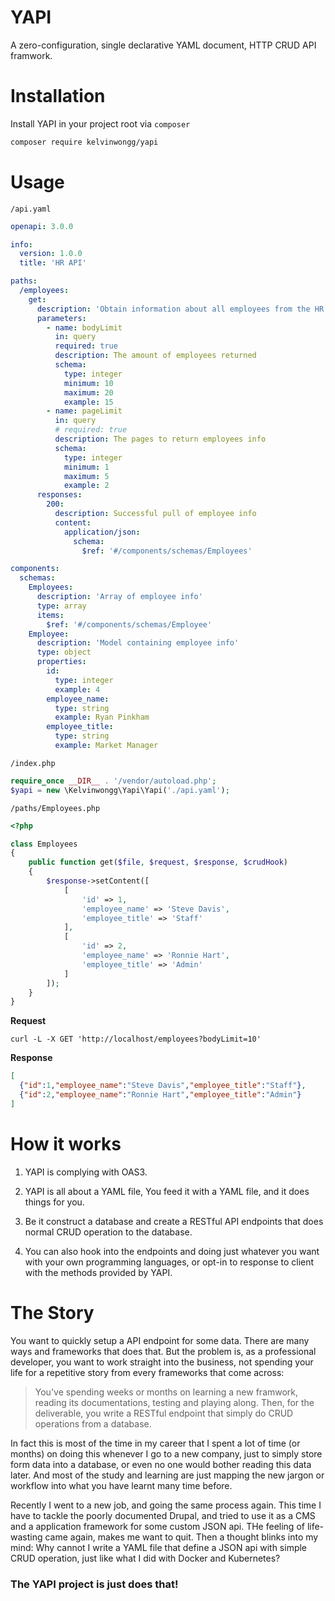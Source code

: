 # YAPI
A zero-configuration, single declarative YAML document, HTTP CRUD API framwork.

# Installation
Install YAPI in your project root via `composer`
```sh
composer require kelvinwongg/yapi
```

# Usage
`/api.yaml`
```yml
openapi: 3.0.0

info:
  version: 1.0.0
  title: 'HR API'

paths:
  /employees:
    get:
      description: 'Obtain information about all employees from the HR database'
      parameters: 
        - name: bodyLimit
          in: query
          required: true
          description: The amount of employees returned
          schema:
            type: integer
            minimum: 10
            maximum: 20
            example: 15
        - name: pageLimit
          in: query
          # required: true
          description: The pages to return employees info
          schema:
            type: integer
            minimum: 1
            maximum: 5
            example: 2
      responses:
        200:
          description: Successful pull of employee info
          content:
            application/json:
              schema:
                $ref: '#/components/schemas/Employees'

components:
  schemas:
    Employees:
      description: 'Array of employee info'
      type: array
      items:
        $ref: '#/components/schemas/Employee'
    Employee:
      description: 'Model containing employee info'
      type: object
      properties:
        id:
          type: integer
          example: 4
        employee_name:
          type: string
          example: Ryan Pinkham
        employee_title:
          type: string
          example: Market Manager
```

`/index.php`
```php
require_once __DIR__ . '/vendor/autoload.php';
$yapi = new \Kelvinwongg\Yapi\Yapi('./api.yaml');
```

`/paths/Employees.php`
```php
<?php

class Employees
{	
	public function get($file, $request, $response, $crudHook)
	{
		$response->setContent([
			[
				'id' => 1,
				'employee_name' => 'Steve Davis',
				'employee_title' => 'Staff'
			],
			[
				'id' => 2,
				'employee_name' => 'Ronnie Hart',
				'employee_title' => 'Admin'
			]
		]);
	}
}
```

**Request**
```console
curl -L -X GET 'http://localhost/employees?bodyLimit=10'
```

**Response**
```json
[
  {"id":1,"employee_name":"Steve Davis","employee_title":"Staff"},
  {"id":2,"employee_name":"Ronnie Hart","employee_title":"Admin"}
]
```

# How it works
1. YAPI is complying with OAS3.

2. YAPI is all about a YAML file, You feed it with a YAML file, and it does things for you.

3. Be it construct a database and create a RESTful API endpoints that does normal CRUD operation to the database.

4. You can also hook into the endpoints and doing just whatever you want with your own programming languages, or opt-in to response to client with the methods provided by YAPI.

# The Story
You want to quickly setup a API endpoint for some data. There are many ways and frameworks that does that. But the problem is, as a professional developer, you want to work straight into the business, not spending your life for a repetitive story from every frameworks that come across:

> You've spending weeks or months on learning a new framwork, reading its documentations, testing and playing along. Then, for the deliverable, you write a RESTful endpoint that simply do CRUD operations from a database.

In fact this is most of the time in my career that I spent a lot of time (or months) on doing this whenever I go to a new company, just to simply store form data into a database, or even no one would bother reading this data later. And most of the study and learning are just mapping the new jargon or workflow into what you have learnt many time before.

Recently I went to a new job, and going the same process again. This time I have to tackle the poorly documented Drupal, and tried to use it as a CMS and a application framework for some custom JSON api. THe feeling of life-wasting came again, makes me want to quit. Then a thought blinks into my mind: Why cannot I write a YAML file that define a JSON api with simple CRUD operation, just like what I did with Docker and Kubernetes?

### The YAPI project is just does that!